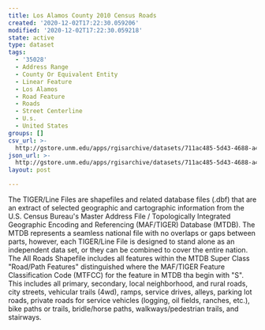 ```yaml
---
title: Los Alamos County 2010 Census Roads
created: '2020-12-02T17:22:30.059206'
modified: '2020-12-02T17:22:30.059218'
state: active
type: dataset
tags:
  - '35028'
  - Address Range
  - County Or Equivalent Entity
  - Linear Feature
  - Los Alamos
  - Road Feature
  - Roads
  - Street Centerline
  - U.s.
  - United States
groups: []
csv_url: >-
  http://gstore.unm.edu/apps/rgisarchive/datasets/711ac485-5d43-4688-a490-76a429a6bd67/tl_2010_35028_roads.derived.csv
json_url: >-
  http://gstore.unm.edu/apps/rgisarchive/datasets/711ac485-5d43-4688-a490-76a429a6bd67/tl_2010_35028_roads.derived.json
layout: post

---
```

The TIGER/Line Files are shapefiles and related database files (.dbf) that are an extract of selected geographic and cartographic information from the U.S. Census Bureau's Master Address File / Topologically Integrated Geographic Encoding and Referencing (MAF/TIGER) Database (MTDB).  The MTDB represents a seamless national file with no overlaps or gaps between parts, however, each TIGER/Line File is designed to stand alone as an independent data set, or they can be combined to cover the entire nation.  The All Roads Shapefile includes all features within the MTDB Super Class "Road/Path Features" distinguished where the MAF/TIGER Feature Classification Code (MTFCC) for the feature in MTDB tha begin with "S".  This includes all primary, secondary, local neighborhood, and rural roads, city streets, vehicular trails (4wd), ramps, service drives, alleys, parking lot roads, private roads for service vehicles (logging, oil fields, ranches, etc.), bike paths or trails, bridle/horse paths, walkways/pedestrian trails, and stairways.  

